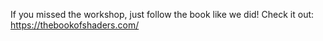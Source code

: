 If you missed the workshop, just follow the book like we did!
Check it out: https://thebookofshaders.com/
